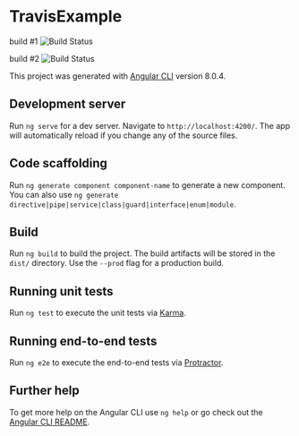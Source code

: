 # TravisExample
build #1
 ![Build Status](https://codebuild.eu-central-1.amazonaws.com/badges?uuid=eyJlbmNyeXB0ZWREYXRhIjoiVXFkY29yVStXQkpZZGFSYnNoY2FXRkVmaUV1bVNCd1BTMm4wRUVJQ2w4cEx1YUNTblhJakVBd1BuRHRKREhkKzJ0a1JnRG9YL2liUXkvRnZTa2RmS3ZZPSIsIml2UGFyYW1ldGVyU3BlYyI6IktRVmtpeVYyMVV1eFpIVU8iLCJtYXRlcmlhbFNldFNlcmlhbCI6MX0%3D&branch=master)

build #2
 ![Build Status](https://codebuild.eu-central-1.amazonaws.com/badges?uuid=eyJlbmNyeXB0ZWREYXRhIjoiNVV6VXNYTjhvWktmeDhmUm9mLzB2T2d0aUdlV0FnZlBhRi81WEQxems2QVVrendmQXV3bThpeEV6WkxVcmd0dDlXYXpkU0Y2M1BCbGhoRnNJQ24zdldNPSIsIml2UGFyYW1ldGVyU3BlYyI6Imp6Mi9GaWdrTVY0V1J6K3oiLCJtYXRlcmlhbFNldFNlcmlhbCI6MX0%3D&branch=master)

This project was generated with [Angular CLI](https://github.com/angular/angular-cli) version 8.0.4.

## Development server

Run `ng serve` for a dev server. Navigate to `http://localhost:4200/`. The app will automatically reload if you change any of the source files.

## Code scaffolding

Run `ng generate component component-name` to generate a new component. You can also use `ng generate directive|pipe|service|class|guard|interface|enum|module`.

## Build

Run `ng build` to build the project. The build artifacts will be stored in the `dist/` directory. Use the `--prod` flag for a production build.

## Running unit tests

Run `ng test` to execute the unit tests via [Karma](https://karma-runner.github.io).

## Running end-to-end tests

Run `ng e2e` to execute the end-to-end tests via [Protractor](http://www.protractortest.org/).

## Further help

To get more help on the Angular CLI use `ng help` or go check out the [Angular CLI README](https://github.com/angular/angular-cli/blob/master/README.md).
